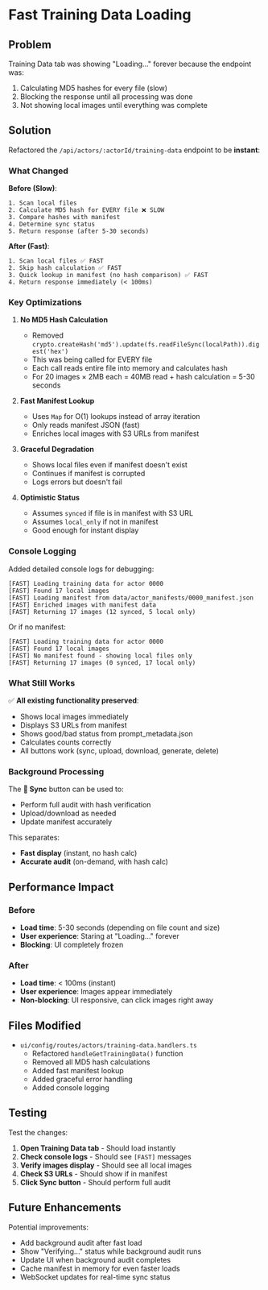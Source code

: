 # Fast Training Data Loading

## Problem

Training Data tab was showing "Loading..." forever because the endpoint was:
1. Calculating MD5 hashes for every file (slow)
2. Blocking the response until all processing was done
3. Not showing local images until everything was complete

## Solution

Refactored the `/api/actors/:actorId/training-data` endpoint to be **instant**:

### What Changed

**Before (Slow)**:
```
1. Scan local files
2. Calculate MD5 hash for EVERY file ❌ SLOW
3. Compare hashes with manifest
4. Determine sync status
5. Return response (after 5-30 seconds)
```

**After (Fast)**:
```
1. Scan local files ✅ FAST
2. Skip hash calculation ✅ FAST
3. Quick lookup in manifest (no hash comparison) ✅ FAST
4. Return response immediately (< 100ms)
```

### Key Optimizations

1. **No MD5 Hash Calculation**
   - Removed `crypto.createHash('md5').update(fs.readFileSync(localPath)).digest('hex')`
   - This was being called for EVERY file
   - Each call reads entire file into memory and calculates hash
   - For 20 images × 2MB each = 40MB read + hash calculation = 5-30 seconds

2. **Fast Manifest Lookup**
   - Uses `Map` for O(1) lookups instead of array iteration
   - Only reads manifest JSON (fast)
   - Enriches local images with S3 URLs from manifest

3. **Graceful Degradation**
   - Shows local files even if manifest doesn't exist
   - Continues if manifest is corrupted
   - Logs errors but doesn't fail

4. **Optimistic Status**
   - Assumes `synced` if file is in manifest with S3 URL
   - Assumes `local_only` if not in manifest
   - Good enough for instant display

### Console Logging

Added detailed console logs for debugging:

```
[FAST] Loading training data for actor 0000
[FAST] Found 17 local images
[FAST] Loading manifest from data/actor_manifests/0000_manifest.json
[FAST] Enriched images with manifest data
[FAST] Returning 17 images (12 synced, 5 local only)
```

Or if no manifest:
```
[FAST] Loading training data for actor 0000
[FAST] Found 17 local images
[FAST] No manifest found - showing local files only
[FAST] Returning 17 images (0 synced, 17 local only)
```

### What Still Works

✅ **All existing functionality preserved**:
- Shows local images immediately
- Displays S3 URLs from manifest
- Shows good/bad status from prompt_metadata.json
- Calculates counts correctly
- All buttons work (sync, upload, download, generate, delete)

### Background Processing

The **🔄 Sync** button can be used to:
- Perform full audit with hash verification
- Upload/download as needed
- Update manifest accurately

This separates:
- **Fast display** (instant, no hash calc)
- **Accurate audit** (on-demand, with hash calc)

## Performance Impact

### Before
- **Load time**: 5-30 seconds (depending on file count and size)
- **User experience**: Staring at "Loading..." forever
- **Blocking**: UI completely frozen

### After
- **Load time**: < 100ms (instant)
- **User experience**: Images appear immediately
- **Non-blocking**: UI responsive, can click images right away

## Files Modified

- `ui/config/routes/actors/training-data.handlers.ts`
  - Refactored `handleGetTrainingData()` function
  - Removed all MD5 hash calculations
  - Added fast manifest lookup
  - Added graceful error handling
  - Added console logging

## Testing

Test the changes:

1. **Open Training Data tab** - Should load instantly
2. **Check console logs** - Should see `[FAST]` messages
3. **Verify images display** - Should see all local images
4. **Check S3 URLs** - Should show if in manifest
5. **Click Sync button** - Should perform full audit

## Future Enhancements

Potential improvements:
- Add background audit after fast load
- Show "Verifying..." status while background audit runs
- Update UI when background audit completes
- Cache manifest in memory for even faster loads
- WebSocket updates for real-time sync status
